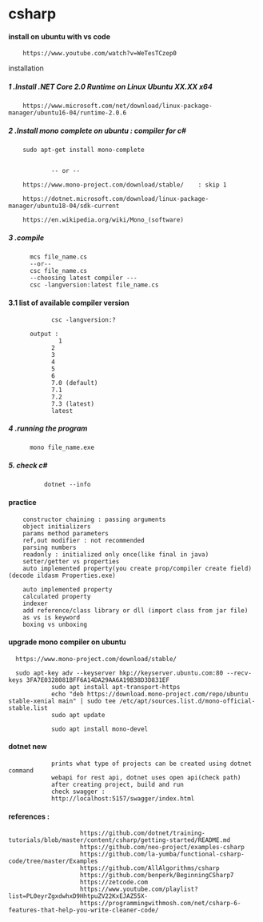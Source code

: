 # csharp

#### install on ubuntu with vs code

        https://www.youtube.com/watch?v=WeTesTCzep0

installation

##### 1 .Install .NET Core 2.0 Runtime on Linux Ubuntu XX.XX x64
        https://www.microsoft.com/net/download/linux-package-manager/ubuntu16-04/runtime-2.0.6
        
        
##### 2 .Install mono complete on ubuntu  : compiler for c#
        sudo apt-get install mono-complete
        
        
                -- or --
                
        https://www.mono-project.com/download/stable/    : skip 1

        https://dotnet.microsoft.com/download/linux-package-manager/ubuntu18-04/sdk-current

        https://en.wikipedia.org/wiki/Mono_(software)
        
##### 3 .compile
          mcs file_name.cs
          --or--
          csc file_name.cs
          --choosing latest compiler ---
          csc -langversion:latest file_name.cs
                
#### 3.1 list of available compiler version         

                csc -langversion:?
          
          output : 
                  1
                2
                3
                4
                5
                6
                7.0 (default)
                7.1
                7.2
                7.3 (latest)
                latest
  
##### 4 .running the program
          mono file_name.exe   


##### 5. check c#
              dotnet --info
              

#### practice

        constructor chaining : passing arguments
        object initializers
        params method parameters
        ref,out modifier : not recommended
        parsing numbers
        readonly : initialized only once(like final in java)
        setter/getter vs properties
        auto implemented property(you create prop/compiler create field) (decode ildasm Properties.exe)
        
        auto implemented property
        calculated property
        indexer
        add reference/class library or dll (import class from jar file)
        as vs is keyword
        boxing vs unboxing

              
#### upgrade mono compiler on ubuntu
      https://www.mono-project.com/download/stable/
      
      sudo apt-key adv --keyserver hkp://keyserver.ubuntu.com:80 --recv-keys 3FA7E0328081BFF6A14DA29AA6A19B38D3D831EF
                sudo apt install apt-transport-https
                echo "deb https://download.mono-project.com/repo/ubuntu stable-xenial main" | sudo tee /etc/apt/sources.list.d/mono-official-stable.list
                sudo apt update

                sudo apt install mono-devel
                
#### dotnet new

                prints what type of projects can be created using dotnet command
                webapi for rest api, dotnet uses open api(check path)
                after creating project, build and run
                check swagger : 
                http://localhost:5157/swagger/index.html

#### references : 

                        https://github.com/dotnet/training-tutorials/blob/master/content/csharp/getting-started/README.md
                        https://github.com/neo-project/examples-csharp
                        https://github.com/la-yumba/functional-csharp-code/tree/master/Examples
                        https://github.com/AllAlgorithms/csharp
                        https://github.com/benperk/BeginningCSharp7
                        https://zetcode.com
                        https://www.youtube.com/playlist?list=PL0eyrZgxdwhxD9HhtpuZV22KxEJAZ55X-
                        https://programmingwithmosh.com/net/csharp-6-features-that-help-you-write-cleaner-code/
